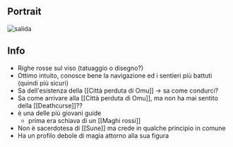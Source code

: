 ## Portrait
![salida](https://static.wikia.nocookie.net/forgottenrealms/images/f/f2/Salida.jpg)

## Info
- Righe rosse sul viso (tatuaggio o disegno?)
- Ottimo intuito, conosce bene la navigazione ed i sentieri più battuti (quindi più sicuri)
- Sa dell'esistenza della [[Città perduta di Omu]] -> sa come condurci?
-  Sa come arrivare alla [[Città perduta di Omu]], ma non ha mai sentito della [[Deathcurse]]??
- è una delle più giovani guide
	- prima era schiava di un [[Maghi rossi]]
- Non è sacerdotesa di [[Sune]] ma crede in qualche principio in comune
- Ha un profilo debole di magia attorno alla sua figura